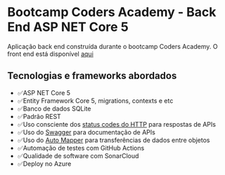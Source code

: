 # Bootcamp Coders Academy - Back End ASP NET Core 5

Aplicação back end construída durante o bootcamp Coders Academy. O front end está disponível [aqui](https://github.com/wallacemariadeandrade/template-coders-academy-bootcamp-turma-1)

## Tecnologias e frameworks abordados

- :white_check_mark:ASP NET Core 5
- :white_check_mark:Entity Framework Core 5, migrations, contexts e etc
- :white_check_mark:Banco de dados SQLite
- :white_check_mark:Padrão REST
- :white_check_mark:Uso consciente dos [status codes do HTTP](https://www.restapitutorial.com/httpstatuscodes.html) para respostas de APIs
- :white_check_mark:Uso do [Swagger](https://swagger.io/) para documentação de APIs
- :white_check_mark:Uso do [Auto Mapper](https://automapper.org/) para transferências de dados entre objetos
- :white_check_mark:Automação de testes com GitHub Actions
- :white_check_mark:Qualidade de software com SonarCloud
- :white_check_mark:Deploy no Azure
